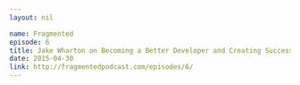 ```yaml
---
layout: nil

name: Fragmented
episode: 6
title: Jake Wharton on Becoming a Better Developer and Creating Successful Open Source Projects (Part 1)
date: 2015-04-30
link: http://fragmentedpodcast.com/episodes/6/
---
```

